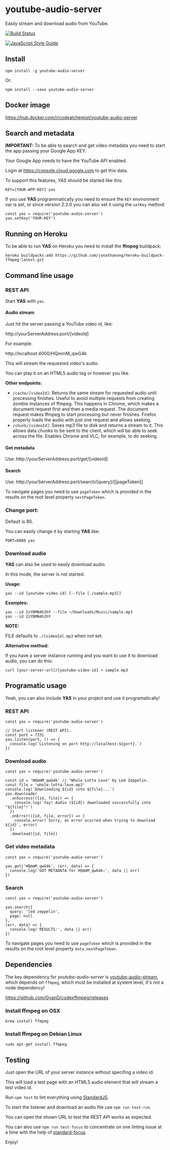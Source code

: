 # youtube-audio-server

Easily stream and download audio from YouTube.

[![Build Status](https://travis-ci.org/codealchemist/youtube-audio-server.svg?branch=master)](https://travis-ci.org/codealchemist/youtube-audio-server)

[![JavaScript Style Guide](https://cdn.rawgit.com/feross/standard/master/badge.svg)](https://github.com/feross/standard)

## Install

`npm install -g youtube-audio-server`

Or:

`npm install --save youtube-audio-server`

## Docker image

https://hub.docker.com/r/codealchemist/youtube-audio-server

## Search and metadata

**IMPORTANT:** To be able to search and get video metadata you need to start the app passing your
Google App KEY.

Your Google App needs to have the YouTube API enabled.

Login at https://console.cloud.google.com to get this data.

To support this features, _YAS_ should be started like this:

`KEY=[YOUR-APP-KEY] yas`

If you use **YAS** programmatically you need to ensure the `KEY` environment var
is set, or since version 2.2.0 you can also set it using the `setKey` method:

```
const yas = require('youtube-audio-server')
yas.setKey('YOUR-KEY')
```

## Running on Heroku

To be able to run **YAS** on Heroku you need to install the **ffmpeg** buildpack:

`heroku buildpacks:add https://github.com/jonathanong/heroku-buildpack-ffmpeg-latest.git`

## Command line usage

### REST API

Start **YAS** with `yas`.

#### Audio stream

Just hit the server passing a YouTube video id, like:

http://yourServerAddress:port/[videoId]

For example:

http://localhost:4000/HQmmM_qwG4k

This will stream the requested video's audio.

You can play it on an HTML5 audio tag or however you like.

**Other endpoints:**

- `/cache/[videoId]`: Returns the same stream for requested audio
  until processing finishes. Useful to avoid multiple requests from creating
  zombie instances of ffmpeg. This happens in Chrome, which makes a document
  request first and then a media request. The document request makes ffmpeg
  to start processing but never finishes.
  Firefox properly loads the audio with just one request and allows seeking.
- `/chunk/[videoId]`: Saves mp3 file to disk and returns a stream to it.
  This allows data chunks to be sent to the client, which will be able to seek
  across the file. Enables Chrome and VLC, for example, to do seeking.

#### Get metadata

Use: http://yourServerAddress:port/get/[videoId]

#### Search

Use: http://yourServerAddress:port/search/[query]/[[pageToken]]

To navigate pages you need to use `pageToken` which is provided in the results on the
root level property `nextPageToken`.

### Change port:

Default is 80.

You can easily change it by starting **YAS** like:

`PORT=8080 yas`

### Download audio

**YAS** can also be used to easliy download audio.

In this mode, the server is not started.

**Usage:**

`yas --id [youtube-video-id] [--file [./sample.mp3]]`

**Examples:**

```
yas --id 2zYDMN4h2hY --file ~/Downloads/Music/sample.mp3
yas --id 2zYDMN4h2hY
```

**NOTE:**

FILE defaults to `./[videoId].mp3` when not set.

**Alternative method:**

If you have a server instance running and you want to use it to download audio,
you can do this:

`curl [your-server-url]/[youtube-video-id] > sample.mp3`

## Programatic usage

Yeah, you can also include **YAS** in your project and use it programatically!

### REST API

```
const yas = require('youtube-audio-server')

// Start listener (REST API).
const port = 7331
yas.listen(port, () => {
  console.log(`Listening on port http://localhost:${port}.`)
})

```

### Download audio

```
const yas = require('youtube-audio-server')

const id = 'HQmmM_qwG4k' // "Whole Lotta Love" by Led Zeppelin.
const file = 'whole-lotta-love.mp3'
console.log(`Downloading ${id} into ${file}...`)
yas.downloader
  .onSuccess(({id, file}) => {
    console.log(`Yay! Audio (${id}) downloaded successfully into "${file}"!`)
  })
  .onError(({id, file, error}) => {
    console.error(`Sorry, an error ocurred when trying to download ${id}`, error)
  })
  .download({id, file})
```

### Get video metadata

```
const yas = require('youtube-audio-server')

yas.get('HQmmM_qwG4k', (err, data) => {
  console.log('GOT METADATA for HQmmM_qwG4k:', data || err)
})
```

### Search

```
const yas = require('youtube-audio-server')

yas.search({
  query: 'led zeppelin',
  page: null
},
(err, data) => {
  console.log('RESULTS:', data || err)
})
```

To navigate pages you need to use `pageToken` which is provided in the results on the
root level property `data.nextPageToken`.

## Dependencies

The key dependency for _youtube-audio-server_ is
[youtube-audio-stream](https://github.com/JamesKyburz/youtube-audio-stream),
which depends on `ffmpeg`, which must be installed at system level, it's not
a node dependency!


https://github.com/GyanD/codexffmpeg/releases

### Install ffmpeg on OSX

`brew install ffmpeg`

### Install ffmpeg on Debian Linux

`sudo apt-get install ffmpeg`

## Testing

Just open the URL of your server instance without specifing a video id.

This will load a test page with an HTML5 audio element that will stream a test video id.

Run `npm test` to lint everything using [StandardJS](https://standardjs.com).

To start the listener and download an audio file use `npm run test-run`.

You can open the shown URL to test the REST API works as expected.

You can also use `npm run test-focus` to concentrate on one linting
issue at a time with the help of [standard-focus](https://www.npmjs.com/package/standard-focus).

Enjoy!
